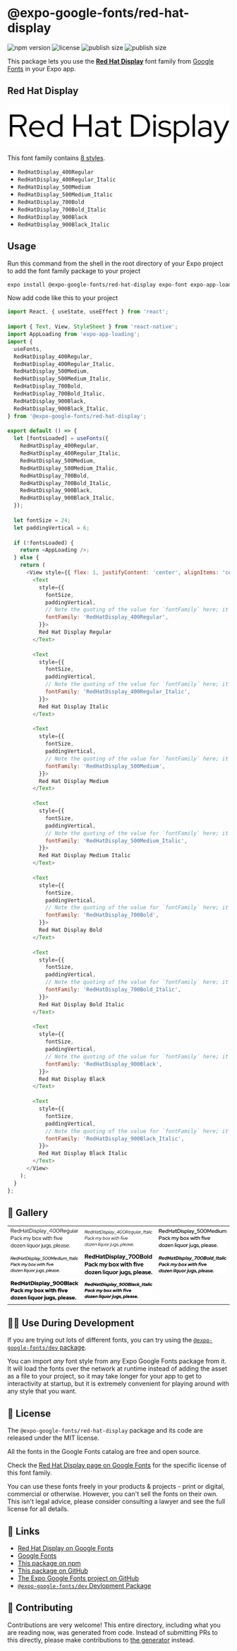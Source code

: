 # @expo-google-fonts/red-hat-display

![npm version](https://flat.badgen.net/npm/v/@expo-google-fonts/red-hat-display)
![license](https://flat.badgen.net/github/license/expo/google-fonts)
![publish size](https://flat.badgen.net/packagephobia/install/@expo-google-fonts/red-hat-display)
![publish size](https://flat.badgen.net/packagephobia/publish/@expo-google-fonts/red-hat-display)

This package lets you use the [**Red Hat Display**](https://fonts.google.com/specimen/Red+Hat+Display) font family from [Google Fonts](https://fonts.google.com/) in your Expo app.

## Red Hat Display

![Red Hat Display](./font-family.png)

This font family contains [8 styles](#-gallery).

- `RedHatDisplay_400Regular`
- `RedHatDisplay_400Regular_Italic`
- `RedHatDisplay_500Medium`
- `RedHatDisplay_500Medium_Italic`
- `RedHatDisplay_700Bold`
- `RedHatDisplay_700Bold_Italic`
- `RedHatDisplay_900Black`
- `RedHatDisplay_900Black_Italic`

## Usage

Run this command from the shell in the root directory of your Expo project to add the font family package to your project
```sh
expo install @expo-google-fonts/red-hat-display expo-font expo-app-loading
```

Now add code like this to your project
```js
import React, { useState, useEffect } from 'react';

import { Text, View, StyleSheet } from 'react-native';
import AppLoading from 'expo-app-loading';
import {
  useFonts,
  RedHatDisplay_400Regular,
  RedHatDisplay_400Regular_Italic,
  RedHatDisplay_500Medium,
  RedHatDisplay_500Medium_Italic,
  RedHatDisplay_700Bold,
  RedHatDisplay_700Bold_Italic,
  RedHatDisplay_900Black,
  RedHatDisplay_900Black_Italic,
} from '@expo-google-fonts/red-hat-display';

export default () => {
  let [fontsLoaded] = useFonts({
    RedHatDisplay_400Regular,
    RedHatDisplay_400Regular_Italic,
    RedHatDisplay_500Medium,
    RedHatDisplay_500Medium_Italic,
    RedHatDisplay_700Bold,
    RedHatDisplay_700Bold_Italic,
    RedHatDisplay_900Black,
    RedHatDisplay_900Black_Italic,
  });

  let fontSize = 24;
  let paddingVertical = 6;

  if (!fontsLoaded) {
    return <AppLoading />;
  } else {
    return (
      <View style={{ flex: 1, justifyContent: 'center', alignItems: 'center' }}>
        <Text
          style={{
            fontSize,
            paddingVertical,
            // Note the quoting of the value for `fontFamily` here; it expects a string!
            fontFamily: 'RedHatDisplay_400Regular',
          }}>
          Red Hat Display Regular
        </Text>

        <Text
          style={{
            fontSize,
            paddingVertical,
            // Note the quoting of the value for `fontFamily` here; it expects a string!
            fontFamily: 'RedHatDisplay_400Regular_Italic',
          }}>
          Red Hat Display Italic
        </Text>

        <Text
          style={{
            fontSize,
            paddingVertical,
            // Note the quoting of the value for `fontFamily` here; it expects a string!
            fontFamily: 'RedHatDisplay_500Medium',
          }}>
          Red Hat Display Medium
        </Text>

        <Text
          style={{
            fontSize,
            paddingVertical,
            // Note the quoting of the value for `fontFamily` here; it expects a string!
            fontFamily: 'RedHatDisplay_500Medium_Italic',
          }}>
          Red Hat Display Medium Italic
        </Text>

        <Text
          style={{
            fontSize,
            paddingVertical,
            // Note the quoting of the value for `fontFamily` here; it expects a string!
            fontFamily: 'RedHatDisplay_700Bold',
          }}>
          Red Hat Display Bold
        </Text>

        <Text
          style={{
            fontSize,
            paddingVertical,
            // Note the quoting of the value for `fontFamily` here; it expects a string!
            fontFamily: 'RedHatDisplay_700Bold_Italic',
          }}>
          Red Hat Display Bold Italic
        </Text>

        <Text
          style={{
            fontSize,
            paddingVertical,
            // Note the quoting of the value for `fontFamily` here; it expects a string!
            fontFamily: 'RedHatDisplay_900Black',
          }}>
          Red Hat Display Black
        </Text>

        <Text
          style={{
            fontSize,
            paddingVertical,
            // Note the quoting of the value for `fontFamily` here; it expects a string!
            fontFamily: 'RedHatDisplay_900Black_Italic',
          }}>
          Red Hat Display Black Italic
        </Text>
      </View>
    );
  }
};

```

## 🔡 Gallery


||||
|-|-|-|
|![RedHatDisplay_400Regular](./RedHatDisplay_400Regular.ttf.png)|![RedHatDisplay_400Regular_Italic](./RedHatDisplay_400Regular_Italic.ttf.png)|![RedHatDisplay_500Medium](./RedHatDisplay_500Medium.ttf.png)||
|![RedHatDisplay_500Medium_Italic](./RedHatDisplay_500Medium_Italic.ttf.png)|![RedHatDisplay_700Bold](./RedHatDisplay_700Bold.ttf.png)|![RedHatDisplay_700Bold_Italic](./RedHatDisplay_700Bold_Italic.ttf.png)||
|![RedHatDisplay_900Black](./RedHatDisplay_900Black.ttf.png)|![RedHatDisplay_900Black_Italic](./RedHatDisplay_900Black_Italic.ttf.png)|||


## 👩‍💻 Use During Development

If you are trying out lots of different fonts, you can try using the [`@expo-google-fonts/dev` package](https://github.com/expo/google-fonts/tree/master/font-packages/dev#readme).

You can import *any* font style from any Expo Google Fonts package from it. It will load the fonts
over the network at runtime instead of adding the asset as a file to your project, so it may take longer
for your app to get to interactivity at startup, but it is extremely convenient
for playing around with any style that you want.

## 📖 License

The `@expo-google-fonts/red-hat-display` package and its code are released under the MIT license.

All the fonts in the Google Fonts catalog are free and open source.

Check the [Red Hat Display page on Google Fonts](https://fonts.google.com/specimen/Red+Hat+Display) for the specific license of this font family.

You can use these fonts freely in your products & projects - print or digital, commercial or otherwise. However, you can't sell the fonts on their own. This isn't legal advice, please consider consulting a lawyer and see the full license for all details.

## 🔗 Links

- [Red Hat Display on Google Fonts](https://fonts.google.com/specimen/Red+Hat+Display)
- [Google Fonts](https://fonts.google.com/)
- [This package on npm](https://www.npmjs.com/package/@expo-google-fonts/red-hat-display)
- [This package on GitHub](https://github.com/expo/google-fonts/tree/master/font-packages/red-hat-display)
- [The Expo Google Fonts project on GitHub](https://github.com/expo/google-fonts)
- [`@expo-google-fonts/dev` Devlopment Package](https://github.com/expo/google-fonts/tree/master/font-packages/dev)

## 🤝 Contributing

Contributions are very welcome! This entire directory, including what you are reading now, was generated from code. Instead of submitting PRs to this directly, please make contributions to [the generator](https://github.com/expo/google-fonts/tree/master/packages/generator) instead.
